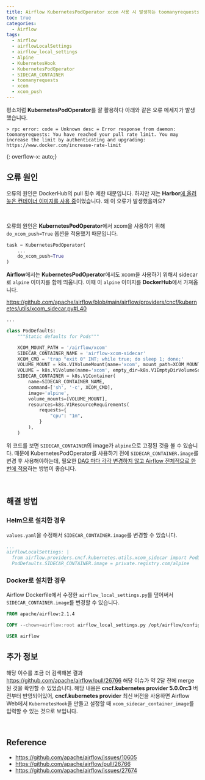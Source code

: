 ```yaml
---
title: Airflow KubernetesPodOperator xcom 사용 시 발생하는 toomanyrequests 이슈
toc: true
categories:
  - Airflow
tags:
  - airflow
  - airflowLocalSettings
  - airflow_local_settings
  - Alpine
  - KubernetesHook
  - KubernetesPodOperator
  - SIDECAR_CONTAINER
  - toomanyrequests
  - xcom
  - xcom_push
---
```


평소처럼 **KubernetesPodOperator**를 잘 활용하다 아래와 같은 오류 메세지가 발생했습니다.

```
> rpc error: code = Unknown desc = Error response from daemon: toomanyrequests: You have reached your pull rate limit. You may increase the limit by authenticating and upgrading: https://www.docker.com/increase-rate-limit
```
{: overflow-x: auto;}

## **오류 원인**

오류의 원인은 DockerHub의 pull 횟수 제한 때문입니다. 하지만 저는 **</u>Harbor</u>**<u>에 올려놓은 컨테이너 이미지를 사용 중</u>이었습니다. 왜 이 오류가 발생했을까요?

<br>

오류의 원인은 **KubernetesPodOperator**에서 xcom을 사용하기 위해 `do_xcom_push=True` 옵션을 적용했기 때문입니다.

```python
task = KubernetesPodOperator(
    ...
    do_xcom_push=True
)
```

**Airflow**에서는 **KubernetesPodOperator**에서도 xcom을 사용하기 위해서 sidecar로 `alpine` 이미지를 함께 띄웁니다. 이때 이 `alpine` 이미지를 **DockerHub**에서 가져옵니다.

<https://github.com/apache/airflow/blob/main/airflow/providers/cncf/kubernetes/utils/xcom_sidecar.py#L40>

```python
...

class PodDefaults:
    """Static defaults for Pods"""

    XCOM_MOUNT_PATH = '/airflow/xcom'
    SIDECAR_CONTAINER_NAME = 'airflow-xcom-sidecar'
    XCOM_CMD = 'trap "exit 0" INT; while true; do sleep 1; done;'
    VOLUME_MOUNT = k8s.V1VolumeMount(name='xcom', mount_path=XCOM_MOUNT_PATH)
    VOLUME = k8s.V1Volume(name='xcom', empty_dir=k8s.V1EmptyDirVolumeSource())
    SIDECAR_CONTAINER = k8s.V1Container(
        name=SIDECAR_CONTAINER_NAME,
        command=['sh', '-c', XCOM_CMD],
        image='alpine',
        volume_mounts=[VOLUME_MOUNT],
        resources=k8s.V1ResourceRequirements(
            requests={
                "cpu": "1m",
            }
        ),
    )
```

위 코드를 보면 `SIDECAR_CONTAINER`의 image가 `alpine`으로 고정된 것을 볼 수 있습니다. 때문에 KubernetesPodOperator를 사용하기 전에 `SIDECAR_CONTAINER.image`를 변경 후 사용해야하는데, 필요한 <u>DAG 마다 각각 변경하지 않고 Airflow 전체적으로 한번에 적용</u>하는 방법이 좋습니다. 

<br>

## **해결 방법**

### **Helm으로 설치한 경우**

`values.yaml`을 수정해서 `SIDECAR_CONTAINER.image`를 변경할 수 있습니다.

```yaml
...
airflowLocalSettings: |
  from airflow.providers.cncf.kubernetes.utils.xcom_sidecar import PodDefaults
  PodDefaults.SIDECAR_CONTAINER.image = private.registry.com/alpine
```

### **Docker로 설치한 경우**

Airflow Dockerfile에서 수정한 `airflow_local_settings.py`를 덮어써서 `SIDECAR_CONTAINER.image`를 변경할 수 있습니다.

```dockerfile
FROM apache/airflow:2.1.4

COPY --chown=airflow:root airflow_local_settings.py /opt/airflow/config/airflow_local_settings.py

USER airflow
```

## **추가 정보**

해당 이슈를 조금 더 검색해본 결과 <https://github.com/apache/airflow/pull/26766> 해당 이슈가 약 2달 전에 merge된 것을 확인할 수 있었습니다. 해당 내용은 **cncf.kubernetes provider 5.0.0rc3** 버전부터 반영되어있어, **cncf.kubernetes provider** 최신 버전을 사용하면 Airflow Web에서 `KubernetesHook`을 만들고 설정할 때 `xcom_sidecar_container_image`를 입력할 수 있는 것으로 보입니다.

<br>

## **Reference**

- <https://github.com/apache/airflow/issues/10605>
- <https://github.com/apache/airflow/pull/26766>
- <https://github.com/apache/airflow/issues/27674>
